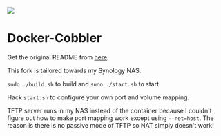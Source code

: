 [![](https://images.microbadger.com/badges/image/honnix/cobbler.svg)](https://microbadger.com/images/honnix/cobbler "Get your own image badge on microbadger.com")

# Docker-Cobbler

Get the original README from [here](https://github.com/ContainerSolutions/docker-cobbler).

This fork is tailored towards my Synology NAS.

`sudo ./build.sh` to build and `sudo ./start.sh` to start.

Hack `start.sh` to configure your own port and volume mapping.

TFTP server runs in my NAS instead of
the container because I couldn't figure out how to make port mapping work except using
`--net=host`. The reason is there is no passive mode of TFTP so NAT simply doesn't work!
